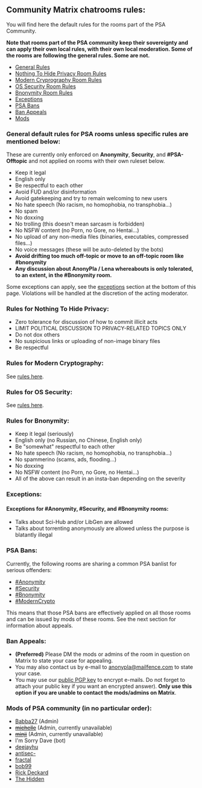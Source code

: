 ## Community Matrix chatrooms rules:

You will find here the default rules for the rooms part of the PSA Community. 

**Note that rooms part of the PSA community keep their sovereignty and can apply their own local rules, with their own local moderation. Some of the rooms are following the general rules. Some are not.**

- [General Rules](#general)
- [Nothing To Hide Privacy Room Rules](#nth)
- [Modern Cryprography Room Rules](#moderncrypto)
- [OS Security Room Rules](#ossecurity)
- [Bnonymity Room Rules](#bnonymity)
- [Exceptions](#exceptions)
- [PSA Bans](#psabans)
- [Ban Appeals](#appeals)
- [Mods](#mods)

### General default rules for PSA rooms **unless specific rules are mentioned below**:<a name="general"></a>
These are currently only enforced on **Anonymity**, **Security**, and **#PSA-Offtopic** and not applied on rooms with their own ruleset below.

- Keep it legal
- English only
- Be respectful to each other
- Avoid FUD and/or disinformation
- Avoid gatekeeping and try to remain welcoming to new users
- No hate speech (No racism, no homophobia, no transphobia...)
- No spam
- No doxxing
- No trolling (this doesn't mean sarcasm is forbidden)
- No NSFW content (no Porn, no Gore, no Hentai...)
- No upload of any non-media files (binaries, executables, compressed files...)
- No voice messages (these will be auto-deleted by the bots)
- **Avoid drifting too much off-topic or move to an off-topic room like #bnonymity**
- **Any discussion about AnonyPla / Lena whereabouts is only tolerated, to an extent, in the #Bnonymity room.**

Some exceptions can apply, see the [exceptions](#exceptions) section at the bottom of this page. Violations will be handled at the discretion of the acting moderator.

### Rules for Nothing To Hide Privacy:<a name="nth"></a>
- Zero tolerance for discussion of how to commit illicit acts
- LIMIT POLITICAL DISCUSSION TO PRIVACY-RELATED TOPICS ONLY
- Do not dox others
- No suspicious links or uploading of non-image binary files
- Be respectful

### Rules for Modern Cryptography:<a name="moderncrypto"></a>
See [rules here](moderncrypto-rules.html).

### Rules for OS Security:<a name="ossecurity"></a>
See [rules here](https://artemislena.eu/coc.html).

### Rules for Bnonymity:<a name="bnonymity"></a>
- Keep it legal (seriously)
- English only (no Russian, no Chinese, English only)
- Be "somewhat" respectful to each other
- No hate speech (No racism, no homophobia, no transphobia...)
- No spammerino (scams, ads, flooding...)
- No doxxing
- No NSFW content (no Porn, no Gore, no Hentai...)
- All of the above can result in an insta-ban depending on the severity

### Exceptions:<a name="exceptions"></a>

#### Exceptions for #Anonymity, #Security, and #Bnonymity rooms:
- Talks about Sci-Hub and/or LibGen are allowed
- Talks about torrenting anonymously are allowed unless the purpose is blatantly illegal

### PSA Bans:<a name="psabans"></a>
Currently, the following rooms are sharing a common PSA banlist for serious offenders:
- [#Anonymity](https://matrix.to/#/#anonymity:matrix.org)
- [#Security](https://matrix.to/#/#security:matrix.org)
- [#Bnonymity](https://matrix.to/#/#bnonymity:matrix.org)
- [#ModernCrypto](https://matrix.to/#/#moderncrypto:gnuradio.org)

This means that those PSA bans are effectively applied on all those rooms and can be issued by mods of these rooms. See the next section for information about appeals.

### Ban Appeals:<a name="appeals"></a>
- **(Preferred)** Please DM the mods or admins of the room in question on Matrix to state your case for appealing.
- You may also contact us by e-mail to <anonypla@mailfence.com> to state your case.
- You may use our [public PGP key](https://raw.githubusercontent.com/Anon-Planet/thgtoa/master/42FF35DB9DE7C088AB0FD4A70C216A52F6DF4920.asc) to encrypt e-mails. Do not forget to attach your public key if you want an encrypted answer). **Only use this option if you are unable to contact the mods/admins on Matrix**.

### Mods of PSA community (in no particular order):<a name="mods"></a>
- [Babba27](https://matrix.to/#/@memorysafetybelike:envs.net) (Admin)
- <del>[michelle](https://matrix.to/#/@michelle:privacytech.xyz)</del> (Admin, currently unavailable)
- <del>[minji](https://matrix.to/#/@minji:monero.social)</del> (Admin, currently unavailable)
- I'm Sorry Dave (bot)
- [deejayhu](https://matrix.to/#/@deejayyhu:matrix.org)
- [antisec-](https://matrix.to/#/@antisec-:matrix.org)
- [fractal](https://matrix.to/#/@fractal:matrix.org)
- [bob99](https://matrix.to/#/@bob99:tchncs.de)
- [Rick Deckard](https://matrix.to/#/@2sixty3fifty4:envs.net)
- [The Hidden](https://matrix.to/#/@thehidden:tchncs.de)
